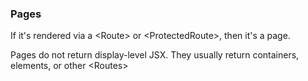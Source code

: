 ### Pages

If it's rendered via a \<Route\> or \<ProtectedRoute\>, then it's a page.

Pages do not return display-level JSX. They usually return containers, elements, or other \<Routes\>